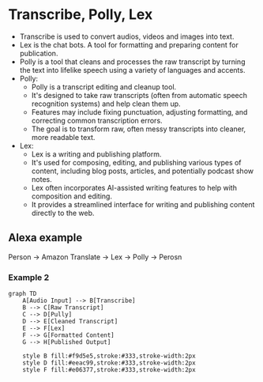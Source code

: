 # Transcribe, Polly, Lex

* Transcribe is used to convert audios, videos and images into text.&#x20;
* Lex is the chat bots. A tool for formatting and preparing content for publication.
* Polly is a tool that cleans and processes the raw transcript by turning the text into lifelike speech using a variety of languages and accents.
* Polly:
  * Polly is a transcript editing and cleanup tool.
  * It's designed to take raw transcripts (often from automatic speech recognition systems) and help clean them up.
  * Features may include fixing punctuation, adjusting formatting, and correcting common transcription errors.
  * The goal is to transform raw, often messy transcripts into cleaner, more readable text.
* Lex:
  * Lex is a writing and publishing platform.
  * It's used for composing, editing, and publishing various types of content, including blog posts, articles, and potentially podcast show notes.
  * Lex often incorporates AI-assisted writing features to help with composition and editing.
  * It provides a streamlined interface for writing and publishing content directly to the web.

## Alexa example

Person -> Amazon Translate -> Lex -> Polly -> Perosn&#x20;



### Example 2



```mermaid
graph TD
    A[Audio Input] --> B[Transcribe]
    B --> C[Raw Transcript]
    C --> D[Pully]
    D --> E[Cleaned Transcript]
    E --> F[Lex]
    F --> G[Formatted Content]
    G --> H[Published Output]

    style B fill:#f9d5e5,stroke:#333,stroke-width:2px
    style D fill:#eeac99,stroke:#333,stroke-width:2px
    style F fill:#e06377,stroke:#333,stroke-width:2px
```

